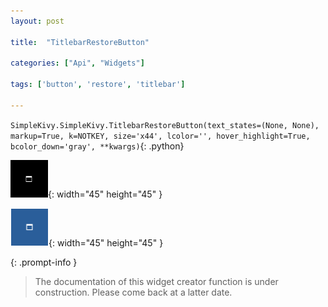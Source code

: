 ```yaml
---
layout: post

title:  "TitlebarRestoreButton"

categories: ["Api", "Widgets"]

tags: ['button', 'restore', 'titlebar']

---
```

`SimpleKivy.SimpleKivy.TitlebarRestoreButton(text_states=(None, None), markup=True, k=NOTKEY, size='x44', lcolor='', hover_highlight=True, bcolor_down='gray', **kwargs)`{: .python}


![TitlebarRestoreButton.png](assets/img/docs/TitlebarRestoreButton.png){: width="45" height="45" }

![TitlebarRestoreButton.2.png](assets/img/docs/TitlebarRestoreButton.2.png){: width="45" height="45" }


{: .prompt-info }

> The documentation of this widget creator function is under construction. Please come back at a latter date.
